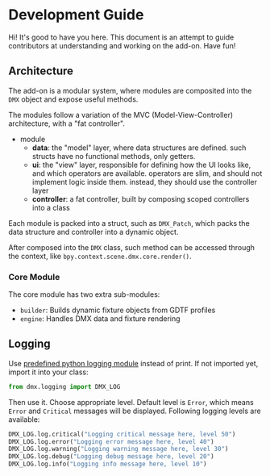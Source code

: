 # Development Guide

Hi! It's good to have you here.
This document is an attempt to guide contributors at understanding and working on the add-on. Have fun!

## Architecture

The add-on is a modular system, where modules are composited into the `DMX` object and expose useful methods.

The modules follow a variation of the MVC (Model-View-Controller) architecture, with a "fat controller".

- module
    - **data**: the "model" layer, where data structures are defined. such structs have no functional methods, only getters.
    - **ui**: the "view" layer, responsible for defining how the UI looks like, and which operators are available. operators are slim, and should not implement logic inside them. instead, they should use the controller layer
    - **controller**: a fat controller, built by composing scoped controllers into a class

Each module is packed into a struct, such as `DMX_Patch`, which packs the data structure and controller into a dynamic object.

After composed into the `DMX` class, such method can be accessed through the context, like `bpy.context.scene.dmx.core.render()`.

### Core Module

The core module has two extra sub-modules:

- `builder`: Builds dynamic fixture objects from GDTF profiles
- `engine`: Handles DMX data and fixture rendering

## Logging

Use [predefined python logging module](https://docs.python.org/3/library/logging.html?highlight=logging#module-logging) instead of print. If not imported yet, import it into your class:

```python
from dmx.logging import DMX_LOG
```

Then use it. Choose appropriate level. Default level is `Error`, which means `Error` and `Critical` messages will be displayed. Following logging levels are available:

```python
DMX_LOG.log.critical("Logging critical message here, level 50")
DMX_LOG.log.error("Logging error message here, level 40")
DMX_LOG.log.warning("Logging warning message here, level 30")
DMX_LOG.log.debug("Logging debug message here, level 20")
DMX_LOG.log.info("Logging info message here, level 10")
```

